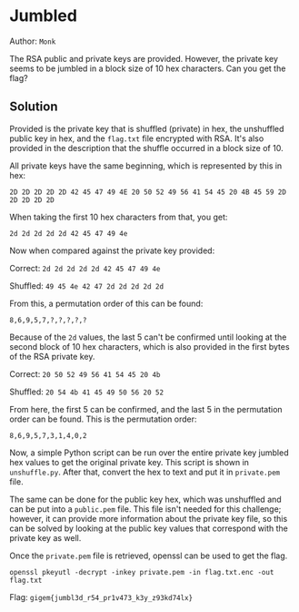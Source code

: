 # Jumbled

Author: `Monk`

The RSA public and private keys are provided. However, the private key seems to be jumbled in a block size of 10 hex characters. Can you get the flag?

## Solution

Provided is the private key that is shuffled (private) in hex, the unshuffled public key in hex, and the `flag.txt` file encrypted with RSA. It's also provided in the description that the shuffle occurred in a block size of 10.

All private keys have the same beginning, which is represented by this in hex:

```
2D 2D 2D 2D 2D 42 45 47 49 4E 20 50 52 49 56 41 54 45 20 4B 45 59 2D 2D 2D 2D 2D
```

When taking the first 10 hex characters from that, you get:

```
2d 2d 2d 2d 2d 42 45 47 49 4e
```

Now when compared against the private key provided:

Correct: `2d 2d 2d 2d 2d 42 45 47 49 4e`

Shuffled: `49 45 4e 42 47 2d 2d 2d 2d 2d`

From this, a permutation order of this can be found:

`8,6,9,5,7,?,?,?,?,?`

Because of the `2d` values, the last 5 can't be confirmed until looking at the second block of 10 hex characters, which is also provided in the first bytes of the RSA private key.

Correct: `20 50 52 49 56 41 54 45 20 4b`

Shuffled: `20 54 4b 41 45 49 50 56 20 52`

From here, the first 5 can be confirmed, and the last 5 in the permutation order can be found. This is the permutation order:

```
8,6,9,5,7,3,1,4,0,2
```

Now, a simple Python script can be run over the entire private key jumbled hex values to get the original private key. This script is shown in `unshuffle.py`. After that, convert the hex to text and put it in `private.pem` file. 

The same can be done for the public key hex, which was unshuffled and can be put into a `public.pem` file. This file isn't needed for this challenge; however, it can provide more information about the private key file, so this can be solved by looking at the public key values that correspond with the private key as well.

Once the `private.pem` file is retrieved, openssl can be used to get the flag.

```
openssl pkeyutl -decrypt -inkey private.pem -in flag.txt.enc -out flag.txt
```

Flag: `gigem{jumbl3d_r54_pr1v473_k3y_z93kd74lx}`
